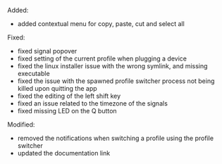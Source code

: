 Added:
* added contextual menu for copy, paste, cut and select all

Fixed:
* fixed signal popover
* fixed setting of the current profile when plugging a device
* fixed the linux installer issue with the wrong symlink, and missing executable
* fixed the issue with the spawned profile switcher process not being killed upon quitting the app
* fixed the editing of the left shift key
* fixed an issue related to the timezone of the signals
* fixed missing LED on the Q button

Modified:
* removed the notifications when switching a profile using the profile switcher
* updated the documentation link

